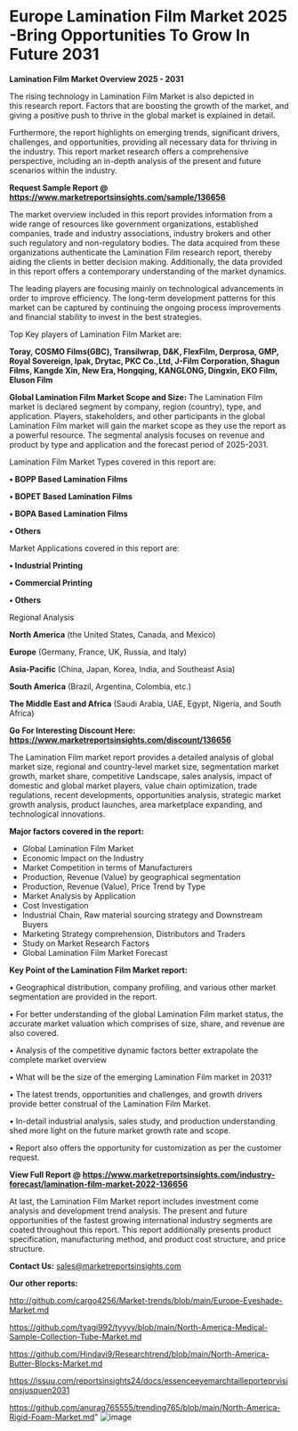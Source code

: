 # Europe Lamination Film Market 2025 -Bring Opportunities To Grow In Future 2031

<Strong> Lamination Film Market Overview 2025 - 2031</strong>

The rising technology in Lamination Film Market is also depicted in this research report. Factors that are boosting the growth of the market, and giving a positive push to thrive in the global market is explained in detail.

Furthermore, the report highlights on emerging trends, significant drivers, challenges, and opportunities, providing all necessary data for thriving in the industry. This report market research offers a comprehensive perspective, including an in-depth analysis of the present and future scenarios within the industry.

<strong>Request Sample Report @ <a href=https://www.marketreportsinsights.com/sample/136656>https://www.marketreportsinsights.com/sample/136656</a></strong>

The market overview included in this report provides information from a wide range of resources like government organizations, established companies, trade and industry associations, industry brokers and other such regulatory and non-regulatory bodies. The data acquired from these organizations authenticate the Lamination Film research report, thereby aiding the clients in better decision making. Additionally, the data provided in this report offers a contemporary understanding of the market dynamics.

The leading players are focusing mainly on technological advancements in order to improve efficiency. The long-term development patterns for this market can be captured by continuing the ongoing process improvements and financial stability to invest in the best strategies.

Top Key players of Lamination Film Market are:

<strong>Toray, COSMO Films(GBC), Transilwrap, D&K, FlexFilm, Derprosa, GMP, Royal Sovereign, Ipak, Drytac, PKC Co.,Ltd, J-Film Corporation, Shagun Films, Kangde Xin, New Era, Hongqing, KANGLONG, Dingxin, EKO Film, Eluson Film</strong>

<strong><b>Global Lamination Film Market Scope and Size:</b></strong>
The Lamination Film market is declared segment by company, region (country), type, and application. Players, stakeholders, and other participants in the global Lamination Film market will gain the market scope as they use the report as a powerful resource. The segmental analysis focuses on revenue and product by type and application and the forecast period of 2025-2031.

Lamination Film Market Types covered in this report are:

<strong>• BOPP Based Lamination Films

• BOPET Based Lamination Films

• BOPA Based Lamination Films

• Others</strong>

Market Applications covered in this report are:

<strong>• Industrial Printing

• Commercial Printing

• Others</strong> 

Regional Analysis

<strong>North America</strong> (the United States, Canada, and Mexico)

<strong>Europe</strong> (Germany, France, UK, Russia, and Italy)

<strong>Asia-Pacific</strong> (China, Japan, Korea, India, and Southeast Asia)

<strong>South America</strong> (Brazil, Argentina, Colombia, etc.)

<strong>The Middle East and Africa</strong> (Saudi Arabia, UAE, Egypt, Nigeria, and South Africa)

<strong>Go For Interesting Discount Here: <a href=https://www.marketreportsinsights.com/discount/136656>https://www.marketreportsinsights.com/discount/136656</a></strong>

The Lamination Film market report provides a detailed analysis of global market size, regional and country-level market size, segmentation market growth, market share, competitive Landscape, sales analysis, impact of domestic and global market players, value chain optimization, trade regulations, recent developments, opportunities analysis, strategic market growth analysis, product launches, area marketplace expanding, and technological innovations.

<strong><b>Major factors covered in the report:</b></strong>
<ul>
  <li>Global Lamination Film Market </li>
  <li>Economic Impact on the Industry</li>
  <li>Market Competition in terms of Manufacturers</li>
  <li>Production, Revenue (Value) by geographical segmentation</li>
  <li>Production, Revenue (Value), Price Trend by Type</li>
  <li>Market Analysis by Application</li>
  <li>Cost Investigation</li>
  <li>Industrial Chain, Raw material sourcing strategy and Downstream Buyers</li>
  <li>Marketing Strategy comprehension, Distributors and Traders</li>
  <li>Study on Market Research Factors</li>
  <li>Global Lamination Film Market Forecast</li>
</ul>

<strong><b>Key Point of the Lamination Film Market report:</b></strong>

• Geographical distribution, company profiling, and various other market segmentation are provided in the report.

• For better understanding of the global Lamination Film market status, the accurate market valuation which comprises of size, share, and revenue are also covered.

• Analysis of the competitive dynamic factors better extrapolate the complete market overview

• What will be the size of the emerging Lamination Film market in 2031?

• The latest trends, opportunities and challenges, and growth drivers provide better construal of the Lamination Film Market.

• In-detail industrial analysis, sales study, and production understanding shed more light on the future market growth rate and scope.

• Report also offers the opportunity for customization as per the customer request.

<strong><b>View Full Report @ <a href=https://www.marketreportsinsights.com/industry-forecast/lamination-film-market-2022-136656>https://www.marketreportsinsights.com/industry-forecast/lamination-film-market-2022-136656</a></b></strong>


At last, the Lamination Film Market report includes investment come analysis and development trend analysis. The present and future opportunities of the fastest growing international industry segments are coated throughout this report. This report additionally presents product specification, manufacturing method, and product cost structure, and price structure.

<strong>Contact Us:</strong>
sales@marketreportsinsights.com

<strong>Our other reports:</strong>

<a href=http://github.com/cargo4256/Market-trends/blob/main/Europe-Eyeshade-Market.md>http://github.com/cargo4256/Market-trends/blob/main/Europe-Eyeshade-Market.md</a>

<a href=https://github.com/tyagi992/tyyyy/blob/main/North-America-Medical-Sample-Collection-Tube-Market.md>https://github.com/tyagi992/tyyyy/blob/main/North-America-Medical-Sample-Collection-Tube-Market.md</a>

<a href=https://github.com/Hindavi9/Researchtrend/blob/main/North-America-Butter-Blocks-Market.md>https://github.com/Hindavi9/Researchtrend/blob/main/North-America-Butter-Blocks-Market.md</a>

<a href=https://issuu.com/reportsinsights24/docs/essenceeyemarchtailleporteprvisionsjusquen2031>https://issuu.com/reportsinsights24/docs/essenceeyemarchtailleporteprvisionsjusquen2031</a>

<a href=https://github.com/anurag765555/trending765/blob/main/North-America-Rigid-Foam-Market.md>https://github.com/anurag765555/trending765/blob/main/North-America-Rigid-Foam-Market.md</a>"
![image](https://github.com/user-attachments/assets/6278037b-6c62-4bc8-9e93-b2843eabd0b7)
